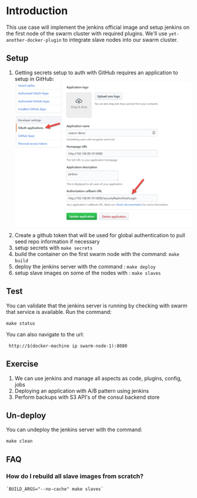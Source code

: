 # Introduction

This use case will implement the jenkins official image
and setup jenkins on the first node of the swarm cluster
with required plugins.  We'll use `yet-another-docker-plugin` to
integrate slave nodes into our swarm cluster.

## Setup
1. Getting secrets setup to auth with GitHub requires an application to setup in GitHub:  
   ![App Config](docs/images/app_account.png)
1. Create a github token that will be used for global authentication to pull seed repo information if necessary
1. setup secrets with `make secrets`
1. build the container on the first swarm node with the command:
   `make build`
1. deploy the jenkins server with the command : `make deploy`
1. setup slave images on some of the nodes with : `make slaves`


## Test

You can validate that the jenkins server is running by checking
with swarm that service is available.  Run the command:
```
make status
```

You can also navigate to the url:  
```
 http://$(docker-machine ip swarm-node-1):8080
```

## Exercise
1. We can use jenkins and manage all aspects as code, plugins, config, jobs
1. Deploying an application with A/B pattern using jenkins
1. Perform backups with S3 API's of the consul backend store

## Un-deploy

You can undeploy the jenkins server with the command:
```
make clean
```

## FAQ
### How do I rebuild all slave images from scratch?
    `BUILD_ARGS="--no-cache" make slaves`
